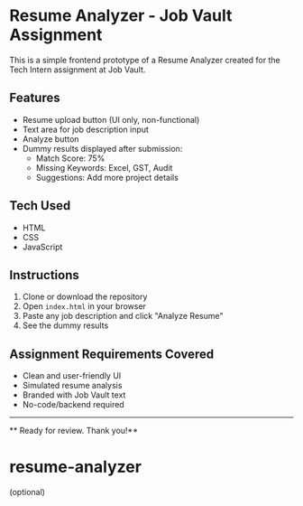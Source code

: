 # Resume Analyzer - Job Vault Assignment

This is a simple frontend prototype of a Resume Analyzer created for the Tech Intern assignment at Job Vault.

## Features

- Resume upload button (UI only, non-functional)
- Text area for job description input
- Analyze button
- Dummy results displayed after submission:
  - Match Score: 75%
  - Missing Keywords: Excel, GST, Audit
  - Suggestions: Add more project details

## Tech Used

- HTML
- CSS
- JavaScript

## Instructions

1. Clone or download the repository
2. Open `index.html` in your browser
3. Paste any job description and click "Analyze Resume"
4. See the dummy results

## Assignment Requirements Covered

- Clean and user-friendly UI
- Simulated resume analysis
- Branded with Job Vault text
- No-code/backend required

---

** Ready for review. Thank you!**
# resume-analyzer
(optional)
